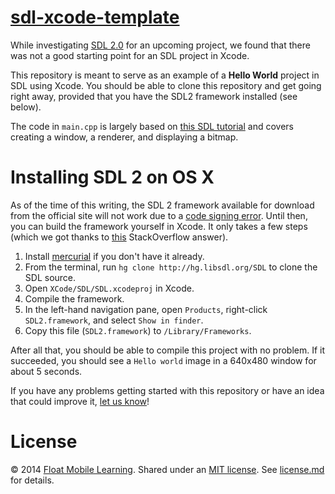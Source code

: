 # [sdl-xcode-template](https://github.com/floatlearning/sdl-xcode-template)

While investigating [SDL 2.0](http://libsdl.org/) for an upcoming project, we found that there was not a good starting point for an SDL project in Xcode.

This repository is meant to serve as an example of a **Hello World** project in SDL using Xcode. You should be able to clone this repository and get going right away, provided that you have the SDL2 framework installed (see below).

The code in `main.cpp` is largely based on [this SDL tutorial](http://www.willusher.io/sdl2%20tutorials/2013/08/17/lesson-1-hello-world/) and covers creating a window, a renderer, and displaying a bitmap.

# Installing SDL 2 on OS X

As of the time of this writing, the SDL 2 framework available for download from the official site will not work due to a [code signing error](https://bugzilla.libsdl.org/show_bug.cgi?id=2058). Until then, you can build the framework yourself in Xcode. It only takes a few steps (which we got thanks to [this](http://stackoverflow.com/a/22373199) StackOverflow answer).

1. Install [mercurial](http://mercurial.selenic.com/) if you don't have it already.
2. From the terminal, run `hg clone http://hg.libsdl.org/SDL` to clone the SDL source.
3. Open `XCode/SDL/SDL.xcodeproj` in Xcode.
4. Compile the framework.
5. In the left-hand navigation pane, open `Products`, right-click `SDL2.framework`, and select `Show in finder`.
6. Copy this file (`SDL2.framework`) to `/Library/Frameworks`.

After all that, you should be able to compile this project with no problem. If it succeeded, you should see a `Hello world` image in a 640x480 window for about 5 seconds.

If you have any problems getting started with this repository or have an idea that could improve it, [let us know](http://floatlearning.com/contact/)!

# License

&copy; 2014 [Float Mobile Learning](http://floatlearning.com/). Shared under an [MIT license](https://en.wikipedia.org/wiki/MIT_License). See [license.md](./license.md) for details.